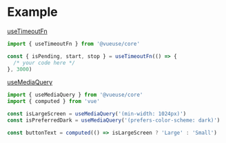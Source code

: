 # Example

<div class="grid ">


<div v-click="1">

<span>

[useTimeoutFn](https://vueuse.org/shared/useTimeoutFn/)

</span>

```ts
import { useTimeoutFn } from '@vueuse/core'

const { isPending, start, stop } = useTimeoutFn(() => {
  /* your code here */
}, 3000)
```

</div>


<div v-click="2">

<span>

[useMediaQuery](https://vueuse.org/core/usemediaquery/)

</span>

```ts
import { useMediaQuery } from '@vueuse/core'
import { computed } from 'vue'

const isLargeScreen = useMediaQuery('(min-width: 1024px)')
const isPreferredDark = useMediaQuery('(prefers-color-scheme: dark)')

const buttonText = computed(() => isLargeScreen ? 'Large' : 'Small')
```

</div>

</div>